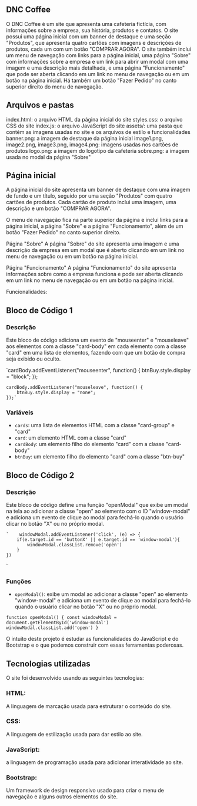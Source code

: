 ## DNC Coffee

O DNC Coffee é um site que apresenta uma cafeteria fictícia, com informações sobre a empresa, sua história, produtos e contatos. O site possui uma página inicial com um banner de destaque e uma seção "Produtos", que apresenta quatro cartões com imagens e descrições de produtos, cada um com um botão "COMPRAR AGORA". O site também inclui um menu de navegação com links para a página inicial, uma página "Sobre" com informações sobre a empresa e um link para abrir um modal com uma imagem e uma descrição mais detalhada, e uma página "Funcionamento" que pode ser aberta clicando em um link no menu de navegação ou em um botão na página inicial. Há também um botão "Fazer Pedido" no canto superior direito do menu de navegação.

## Arquivos e pastas

index.html: o arquivo HTML da página inicial do site
styles.css: o arquivo CSS do site
index.js: o arquivo JavaScript do site
assets/: uma pasta que contém as imagens usadas no site e os arquivos de estilo e funcionalidades
banner.png: a imagem de destaque da página inicial
image1.png, image2.png, image3.png, image4.png: imagens usadas nos cartões de produtos
logo.png: a imagem do logotipo da cafeteria
sobre.png: a imagem usada no modal da página "Sobre"

## Página inicial
A página inicial do site apresenta um banner de destaque com uma imagem de fundo e um título, seguido por uma seção "Produtos" com quatro cartões de produtos. Cada cartão de produto inclui uma imagem, uma descrição e um botão "COMPRAR AGORA".

O menu de navegação fica na parte superior da página e inclui links para a página inicial, a página "Sobre" e a página "Funcionamento", além de um botão "Fazer Pedido" no canto superior direito.

Página "Sobre"
A página "Sobre" do site apresenta uma imagem e uma descrição da empresa em um modal que é aberto clicando em um link no menu de navegação ou em um botão na página inicial.

Página "Funcionamento"
A página "Funcionamento" do site apresenta informações sobre como a empresa funciona e pode ser aberta clicando em um link no menu de navegação ou em um botão na página inicial.

Funcionalidades:

## Bloco de Código 1

### Descrição
Este bloco de código adiciona um evento de "mouseenter" e "mouseleave" aos elementos com a classe "card-body" em cada elemento com a classe "card" em uma lista de elementos, fazendo com que um botão de compra seja exibido ou oculto.

`cardBody.addEventListener("mouseenter", function() {
        btnBuy.style.display = "block";
    });

    cardBody.addEventListener("mouseleave", function() {
        btnBuy.style.display = "none";
    });`

### Variáveis
- `cards`: uma lista de elementos HTML com a classe "card-group" e "card"
- `card`: um elemento HTML com a classe "card"
- `cardBody`: um elemento filho do elemento "card" com a classe "card-body"
- `btnBuy`: um elemento filho do elemento "card" com a classe "btn-buy"

## Bloco de Código 2

### Descrição
Este bloco de código define uma função "openModal" que exibe um modal na tela ao adicionar a classe "open" ao elemento com o ID "window-modal" e adiciona um evento de clique ao modal para fechá-lo quando o usuário clicar no botão "X" ou no próprio modal.

    `    windowModal.addEventListener('click', (e) => {
        if(e.target.id == 'buttonX' || e.target.id == 'window-modal'){
            windowModal.classList.remove('open')
        }
    })
`

### Funções
- `openModal()`: exibe um modal ao adicionar a classe "open" ao elemento "window-modal" e adiciona um evento de clique ao modal para fechá-lo quando o usuário clicar no botão "X" ou no próprio modal.

`function openModal() {
    const windowModal = document.getElementById('window-modal') 
    windowModal.classList.add('open')
}`

O intuito deste projeto é estudar as funcionalidades do JavaScript e do Bootstrap e o que podemos construir com essas ferramentas poderosas.

## Tecnologias utilizadas
O site foi desenvolvido usando as seguintes tecnologias:

### HTML:
A linguagem de marcação usada para estruturar o conteúdo do site.
### CSS: 
A linguagem de estilização usada para dar estilo ao site.
### JavaScript:
a linguagem de programação usada para adicionar interatividade ao site.
### Bootstrap:
Um framework de design responsivo usado para criar o menu de navegação e alguns outros elementos do site.
